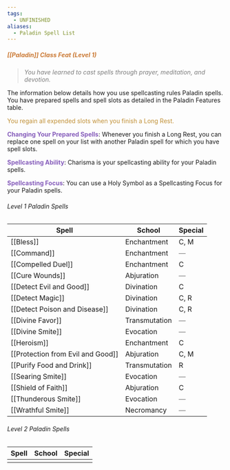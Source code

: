 ```yaml
---
tags:
  - UNFINISHED
aliases:
  - Paladin Spell List
---
```

##### *<span style="color:rgb(203, 123, 55)">[[Paladin]] Class Feat (Level 1)</span>*

> *<span style="color:rgb(125, 125, 125)">You have learned to cast spells through prayer, meditation, and devotion.</span>*

The information below details how you use spellcasting rules Paladin spells. You have prepared spells and spell slots as detailed in the Paladin Features table.

<span style="color:rgb(193, 145, 56)">You regain all expended slots when you finish a Long Rest.</span> 

**<span style="color:rgb(134, 93, 187)">Changing Your Prepared Spells</span>**: Whenever you finish a Long Rest, you can replace one spell on your list with another Paladin spell for which you have spell slots.

**<span style="color:rgb(134, 93, 187)">Spellcasting Ability</span>**: Charisma is your spellcasting ability for your Paladin spells.

**<span style="color:rgb(134, 93, 187)">Spellcasting Focus</span>**: You can use a Holy Symbol as a Spellcasting Focus for your Paladin spells.

###### Level 1 Paladin Spells

| Spell                             | School        | Special                                         |
| --------------------------------- | ------------- | ----------------------------------------------- |
| [[Bless]]                         | Enchantment   | C, M                                            |
| [[Command]]                       | Enchantment   | <span style="color:rgb(125, 125, 125)">—</span> |
| [[Compelled Duel]]                | Enchantment   | C                                               |
| [[Cure Wounds]]                   | Abjuration    | <span style="color:rgb(125, 125, 125)">—</span> |
| [[Detect Evil and Good]]          | Divination    | C                                               |
| [[Detect Magic]]                  | Divination    | C, R                                            |
| [[Detect Poison and Disease]]     | Divination    | C, R                                            |
| [[Divine Favor]]                  | Transmutation | <span style="color:rgb(125, 125, 125)">—</span> |
| [[Divine Smite]]                  | Evocation     | <span style="color:rgb(125, 125, 125)">—</span> |
| [[Heroism]]                       | Enchantment   | C                                               |
| [[Protection from Evil and Good]] | Abjuration    | C, M                                            |
| [[Purify Food and Drink]]         | Transmutation | R                                               |
| [[Searing Smite]]                 | Evocation     | <span style="color:rgb(125, 125, 125)">—</span> |
| [[Shield of Faith]]               | Abjuration    | C                                               |
| [[Thunderous Smite]]              | Evocation     | <span style="color:rgb(125, 125, 125)">—</span> |
| [[Wrathful Smite]]                | Necromancy    | <span style="color:rgb(125, 125, 125)">—</span> |
###### Level 2 Paladin Spells

| Spell | School | Special |
| ----- | ------ | ------- |
|       |        |         |

